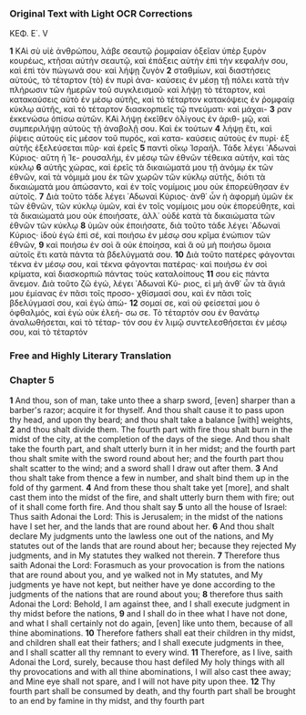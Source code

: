 ### Original Text with Light OCR Corrections

ΚΕΦ. Ε΄. V

**1** ΚΑὶ σὺ υἱὲ ἀνθρώπου, λάβε σεαυτῷ ῥομφαίαν ὀξεῖαν ὑπὲρ
    ξυρὸν κουρέως, κτῆσαι αὐτὴν σεαυτῷ, καὶ ἐπάξεις αὐτὴν ἐπὶ
    τὴν κεφαλήν σου, καὶ ἐπὶ τὸν πώγωνά σου· καὶ λήψῃ ζυγὸν
**2** σταθμίων, καὶ διαστήσεις αὐτούς, τὸ τέταρτον (τὸ) ἐν πυρὶ ἀνα-
    καύσεις ἐν μέσῃ τῇ πόλει κατὰ τὴν πλήρωσιν τῶν ἡμερῶν τοῦ
    συγκλεισμοῦ· καὶ λήψῃ τὸ τέταρτον, καὶ κατακαύσεις αὐτὸ ἐν
    μέσῳ αὐτῆς, καὶ τὸ τέταρτον κατακόψεις ἐν ῥομφαίᾳ κύκλῳ
    αὐτῆς, καὶ τὸ τέταρτον διασκορπιεῖς τῷ πνεύματι· καὶ μάχαι-
**3** ραν ἐκκενώσω ὀπίσω αὐτῶν. ΚΑὶ λήψῃ ἐκεῖθεν ὀλίγους ἐν ἀριθ-
    μῷ, καὶ συμπεριλήψῃ αὐτοὺς τῇ ἀναβολῇ σου. Καὶ ἐκ τούτων
**4** λήψῃ ἔτι, καὶ ῥίψεις αὐτοὺς εἰς μέσον τοῦ πυρός, καὶ κατα-
    καύσεις αὐτοὺς ἐν πυρί· ἐξ αὐτῆς ἐξελεύσεται πῦρ· καὶ ἐρεῖς
**5** παντὶ οἴκῳ Ἰσραήλ. Τάδε λέγει ᾿Αδωναὶ Κύριος· αὕτη ἡ Ἱε-
    ρουσαλήμ, ἐν μέσῳ τῶν ἐθνῶν τέθεικα αὐτήν, καὶ τὰς κύκλῳ
**6** αὐτῆς χώρας, καὶ ἐρεῖς τὰ δικαιώματά μου τῇ ἀνόμῳ ἐκ τῶν
    ἐθνῶν, καὶ τὰ νόμιμά μου ἐκ τῶν χωρῶν τῶν κύκλῳ αὐτῆς,
    διότι τὰ δικαιώματά μου ἀπώσαντο, καὶ ἐν τοῖς νομίμοις μου
    οὐκ ἐπορεύθησαν ἐν αὐτοῖς.
**7** Διὰ τοῦτο τάδε λέγει ᾿Αδωναὶ Κύριος·
    ἀνθ᾿ ὧν ἡ ἀφορμὴ ὑμῶν ἐκ τῶν ἐθνῶν, τῶν κύκλῳ ὑμῶν, καὶ
    ἐν τοῖς νομίμοις μου οὐκ ἐπορεύθητε, καὶ τὰ δικαιώματά μου οὐκ
    ἐποιήσατε, ἀλλ᾿ οὐδὲ κατὰ τὰ δικαιώματα τῶν ἐθνῶν τῶν κύκλῳ
**8** ὑμῶν οὐκ ἐποιήσατε, διὰ τοῦτο τάδε λέγει ᾿Αδωναὶ Κύριος· ἰδοὺ
    ἐγὼ ἐπὶ σέ, καὶ ποιήσω ἐν μέσῳ σου κρῖμα ἐνώπιον τῶν ἐθνῶν,
**9** καὶ ποιήσω ἐν σοὶ ἃ οὐκ ἐποίησα, καὶ ἃ οὐ μὴ ποιήσω ὅμοια
    αὐτοῖς ἔτι κατὰ πάντα τὰ βδελύγματά σου.
**10** Διὰ τοῦτο πατέρες
    φάγονται τέκνα ἐν μέσῳ σου, καὶ τέκνα φάγονται πατέρας· καὶ
    ποιήσω ἐν σοὶ κρίματα, καὶ διασκορπιῶ πάντας τοὺς καταλοίπους
**11** σου εἰς πάντα ἄνεμον. Διὰ τοῦτο ζῶ ἐγώ, λέγει ᾿Αδωναὶ Κύ-
    ριος, εἰ μὴ ἀνθ᾿ ὧν τὰ ἅγιά μου ἐμίανας ἐν πᾶσι τοῖς προσο-
    χθίσμασί σου, καὶ ἐν πᾶσι τοῖς βδελύγμασί σου, καὶ ἐγὼ ἀπώ-
**12** σομαί σε, καὶ οὐ φείσεταί μου ὁ ὀφθαλμός, καὶ ἐγὼ οὐκ ἐλεή-
    σω σε. Τὸ τέταρτόν σου ἐν θανάτῳ ἀναλωθήσεται, καὶ τὸ τέταρ-
    τόν σου ἐν λιμῷ συντελεσθήσεται ἐν μέσῳ σου, καὶ τὸ τέταρτόν

### Free and Highly Literary Translation

### Chapter 5

**1** And thou, son of man, take unto thee a sharp sword, [even] sharper
    than a barber's razor; acquire it for thyself. And thou shalt cause it
    to pass upon thy head, and upon thy beard; and thou shalt take a balance
    [with] weights,
**2** and thou shalt divide them. The fourth part with fire thou shalt burn
    in the midst of the city, at the completion of the days of the siege.
    And thou shalt take the fourth part, and shalt utterly burn it in her midst;
    and the fourth part thou shalt smite with the sword round about her;
    and the fourth part thou shalt scatter to the wind; and a sword
    shall I draw out after them.
**3** And thou shalt take from thence a few in number, and shalt bind them up
    in the fold of thy garment.
**4** And from these thou shalt take yet [more], and shalt cast them into the
    midst of the fire, and shalt utterly burn them with fire; out of it
    shall come forth fire. And thou shalt say
**5** unto all the house of Israel:
    Thus saith Adonai the Lord:
    This is Jerusalem; in the midst of the nations have I set her,
    and the lands that are round about her.
**6** And thou shalt declare My judgments unto the lawless one out of the nations,
    and My statutes out of the lands that are round about her;
    because they rejected My judgments, and in My statutes they walked not therein.
**7** Therefore thus saith Adonai the Lord:
    Forasmuch as your provocation is from the nations that are round about you,
    and ye walked not in My statutes, and My judgments ye have not kept,
    but neither have ye done according to the judgments of the nations
    that are round about you;
**8** therefore thus saith Adonai the Lord:
    Behold, I am against thee, and I shall execute judgment in thy midst
    before the nations,
**9** and I shall do in thee what I have not done, and what I shall certainly not
    do again, [even] like unto them, because of all thine abominations.
**10** Therefore fathers shall eat their children in thy midst, and children shall
    eat their fathers; and I shall execute judgments in thee, and I shall scatter
    all thy remnant to every wind.
**11** Therefore, as I live, saith Adonai the Lord,
    surely, because thou hast defiled My holy things with all thy provocations
    and with all thine abominations, I will also cast thee away;
    and Mine eye shall not spare, and I will not have pity upon thee.
**12** Thy fourth part shall be consumed by death, and thy fourth part shall be
    brought to an end by famine in thy midst, and thy fourth part